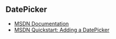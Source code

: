 ## DatePicker
- [MSDN Documentation](http://msdn.microsoft.com/en-us/library/windows/apps/br211681.aspx)
- [MSDN Quickstart: Adding a DatePicker](http://msdn.microsoft.com/en-us/library/windows/apps/hh465480.aspx)
